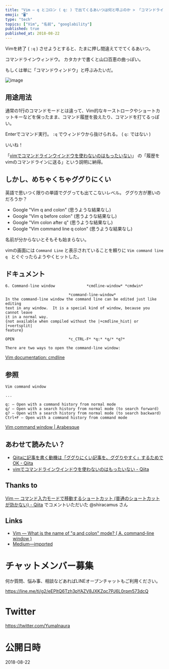 ```yaml
---
title: "Vim — q とコロン ( q: ) で出てくるあいつは何と呼ぶのか > 「コマンドライン・ウィンドウ」らしい"
emoji: "🖥"
type: "tech"
topics: ["Vim", "名前", "googlability"]
published: true
published_at: 2018-08-22
---
```


Vimを終了 ( `:q` ) させようとすると、たまに押し間違えてでてくるあいつ。

コマンドラインウィンドウ。
カタカナで書くと山口百恵の曲っぽい。

もしくは単に「コマンドウィンドウ」と呼ぶみたいだ。

![image](https://user-images.githubusercontent.com/13635059/44454133-a8c8a780-a635-11e8-9611-6817ccd3d153.png)

## 用途用法

通常の1行のコマンドモードとは違って、Vim的なキーストロークやショートカットキーなどを保ったまま、コマンド履歴を扱えたり、コマンドを打てるっぽい。

Enterでコマンド実行。
`:q` でウィンドウから抜けられる。 ( `q:` ではない )


いいね！


「[vimでコマンドラインウインドウを使わないのはもったいない](https://qiita.com/shiena/items/d73ca1dd9d2855c98829)」 の「履歴をvimのコマンドラインに送る」という説明に納得。

## しかし、めちゃくちゃググりにくい

英語で思いつく限りの単語でググっても出てこないレベル。
ググり方が悪いのだろうか？

- Google "Vim q and colon" (思うような結果なし)
- Google "Vim q before colon" (思うような結果なし)
- Google "Vim colon after q" (思うような結果なし)
- Google "Vim command line q colon" (思うような結果なし)

名前が分からないとそもそも始まらない。

vimの画面には `Command Line` と表示されていることを頼りに `Vim command line q ` とぐぐったらようやくヒットした。

## ドキュメント


```
6. Command-line window				*cmdline-window* *cmdwin*

							*command-line-window*
In the command-line window the command line can be edited just like editing
text in any window.  It is a special kind of window, because you cannot leave
it in a normal way.
{not available when compiled without the |+cmdline_hist| or |+vertsplit|
feature}

OPEN						*c_CTRL-F* *q:* *q/* *q?*

There are two ways to open the command-line window:

```


[Vim documentation: cmdline](http://vimdoc.sourceforge.net/htmldoc/cmdline.html)

## 参照

```
Vim command window

...

q: — Open with a command history from normal mode
q/ — Open with a search history from normal mode (to search forward)
q? — Open with a search history from normal mode (to search backward)
Ctrl+F — Open with a command history from command mode
```

[Vim command window | Arabesque](https://sanctum.geek.nz/arabesque/vim-command-window/)

## あわせて読みたい？

- [Qiitaに記事を書く動機は「ググりにくい記事を、ググりやすく」するためでOK - Qiita](https://qiita.com/YumaInaura/items/e83df9a45836f7b2929b)
- [vimでコマンドラインウインドウを使わないのはもったいない - Qiita](https://qiita.com/shiena/items/d73ca1dd9d2855c98829)

## Thanks to

[Vim — コマンド入力モードで移動するショートカット (普通のショートカットが効かない) - Qiita](https://qiita.com/YumaInaura/items/2ca09661f5197386aae9) でコメントいただいた @shiracamus さん

## Links

- [Vim — What is the name of "q and colon" mode? ( A. command-line window )](https://gist.github.com/YumaInaura/8deb53846b8a9edf243b5589c5dda938)
- [Medium—imported](https://medium.com/supersonic-generation/vim-what-is-the-name-of-q-and-colon-mode-a-command-line-window-25bf42f8f776)








<!-- Update From Qiita API -->

# チャットメンバー募集


何か質問、悩み事、相談などあればLINEオープンチャットもご利用ください。

https://line.me/ti/g2/eEPltQ6Tzh3pYAZV8JXKZqc7PJ6L0rpm573dcQ





# Twitter


https://twitter.com/YumaInaura


<!-- Update From Qiita API -->



# 公開日時

2018-08-22
